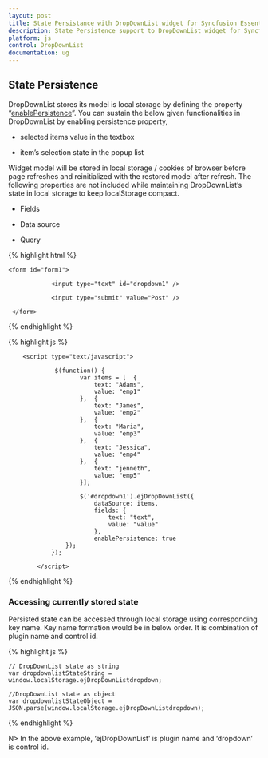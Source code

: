 ```yaml
---
layout: post
title: State Persistance with DropDownList widget for Syncfusion Essential JS
description: State Persistence support to DropDownList widget for Syncfusion Essential JS
platform: js
control: DropDownList
documentation: ug
---
```


## State Persistence

DropDownList stores its model is local storage by defining the property “[enablePersistence](http://helpjs.syncfusion.com/js/api/ejdropdownlist#members:enablepersistence)”.
You can sustain the below given functionalities in DropDownList by enabling persistence property,
* selected items value in the textbox 

* item’s selection state in the popup list 


Widget model will be stored in local storage / cookies of browser before page refreshes and reinitialized with the restored model after refresh.
The following properties are not included while maintaining DropDownList’s state in local storage to keep localStorage compact.
* Fields

* Data source

* Query 


{% highlight html %}

    <form id="form1">
                
                <input type="text" id="dropdown1" />
                
                <input type="submit" value="Post" />
                
     </form>
     
{% endhighlight %}

{% highlight js %}

        <script type="text/javascript">
			
                 $(function() { 
                        var items = [  {
                            text: "Adams",
                            value: "emp1"
                        },  {
                            text: "James",
                            value: "emp2"
                        },  {
                            text: "Maria",
                            value: "emp3"
                        },  {
                            text: "Jessica",
                            value: "emp4"
                        },  {
                            text: "jenneth",
                            value: "emp5"
                        }];  
						
						$('#dropdown1').ejDropDownList({  
							dataSource: items,  
							fields: {
                            	text: "text",
                            	value: "value"
                        	},  
							enablePersistence: true 
                    }); 
                }); 
				
            </script>

{% endhighlight %}

### Accessing currently stored state

Persisted state can be accessed through local storage using corresponding key name. Key name formation would be in below order. It is combination of plugin name and control id.

{% highlight js %}

	// DropDownList state as string
	var dropdownlistStateString = window.localStorage.ejDropDownListdropdown;

	//DropDownList state as object
	var dropdownlistStateObject = JSON.parse(window.localStorage.ejDropDownListdropdown);

{% endhighlight %}

N> In the above example, ‘ejDropDownList’ is plugin name and ‘dropdown’ is control id.           
